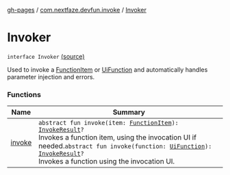 [gh-pages](../../index.md) / [com.nextfaze.devfun.invoke](../index.md) / [Invoker](./index.md)

# Invoker

`interface Invoker` [(source)](https://github.com/NextFaze/dev-fun/tree/master/devfun/src/main/java/com/nextfaze/devfun/invoke/Invoker.kt#L16)

Used to invoke a [FunctionItem](../../com.nextfaze.devfun.core/-function-item/index.md) or [UiFunction](../-ui-function/index.md) and automatically handles parameter injection and errors.

### Functions

| Name | Summary |
|---|---|
| [invoke](invoke.md) | `abstract fun invoke(item: `[`FunctionItem`](../../com.nextfaze.devfun.core/-function-item/index.md)`): `[`InvokeResult`](../../com.nextfaze.devfun.core/-invoke-result/index.md)`?`<br>Invokes a function item, using the invocation UI if needed.`abstract fun invoke(function: `[`UiFunction`](../-ui-function/index.md)`): `[`InvokeResult`](../../com.nextfaze.devfun.core/-invoke-result/index.md)`?`<br>Invokes a function using the invocation UI. |
